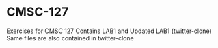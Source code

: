 # CMSC-127
Exercises for CMSC 127
Contains LAB1 and Updated LAB1 (twitter-clone)
Same files are also contained in twitter-clone
